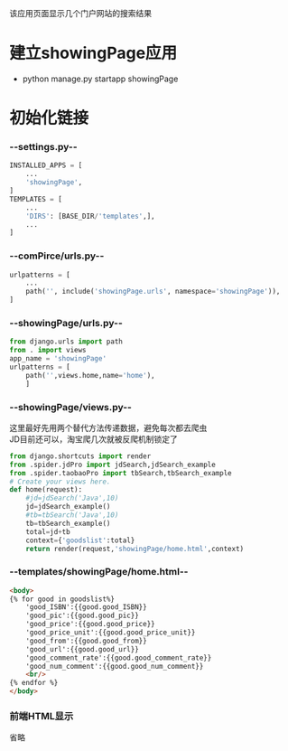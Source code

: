 该应用页面显示几个门户网站的搜索结果

# 建立showingPage应用
* python manage.py startapp showingPage 

# 初始化链接
### --settings.py--
```python
INSTALLED_APPS = [
    ...
    'showingPage',
]
TEMPLATES = [
    ...
    'DIRS': [BASE_DIR/'templates',],
    ...
]
```
### --comPirce/urls.py--
```python
urlpatterns = [
    ...
    path('', include('showingPage.urls', namespace='showingPage')),
]
```
### --showingPage/urls.py--
```python
from django.urls import path
from . import views
app_name = 'showingPage'
urlpatterns = [
    path('',views.home,name='home'),
    ]
```
### --showingPage/views.py--
这里最好先用两个替代方法传递数据，避免每次都去爬虫  
JD目前还可以，淘宝爬几次就被反爬机制锁定了  
```python
from django.shortcuts import render
from .spider.jdPro import jdSearch,jdSearch_example
from .spider.taobaoPro import tbSearch,tbSearch_example
# Create your views here.
def home(request):
    #jd=jdSearch('Java',10)
    jd=jdSearch_example()
    #tb=tbSearch('Java',10)
    tb=tbSearch_example()
    total=jd+tb
    context={'goodslist':total}
    return render(request,'showingPage/home.html',context)
```
### --templates/showingPage/home.html--
```html
<body>
{% for good in goodslist%}
    'good_ISBN':{{good.good_ISBN}}
    'good_pic':{{good.good_pic}}
    'good_price':{{good.good_price}}
    'good_price_unit':{{good.good_price_unit}}
    'good_from':{{good.good_from}}
    'good_url':{{good.good_url}}
    'good_comment_rate':{{good.good_comment_rate}}
    'good_num_comment':{{good.good_num_comment}}
    <br/>
{% endfor %}
</body>
```

### 前端HTML显示
省略